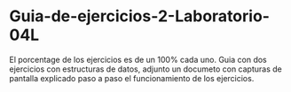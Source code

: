 # Guia-de-ejercicios-2-Laboratorio-04L
El porcentage de los ejercicios es de un 100% cada uno. Guia con dos ejercicios con estructuras de datos, adjunto un documeto con capturas de pantalla explicado paso a paso el funcionamiento de los ejercicios.
